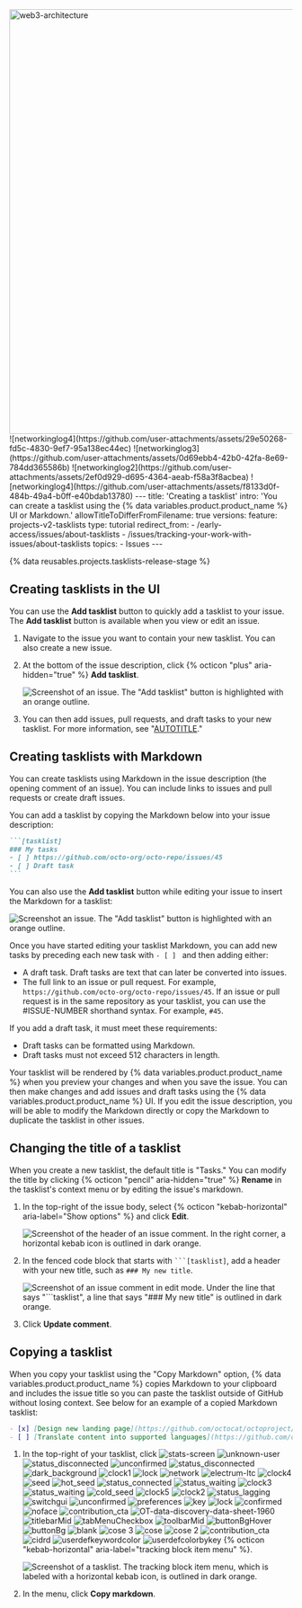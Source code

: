 <img width="756" alt="web3-architecture" src="https://github.com/user-attachments/assets/dc3127b3-4291-437d-a133-7adccee794ec">
![networkinglog4](https://github.com/user-attachments/assets/29e50268-fd5c-4830-9ef7-95a138ec44ec)
![networkinglog3](https://github.com/user-attachments/assets/0d69ebb4-42b0-42fa-8e69-784dd365586b)
![networkinglog2](https://github.com/user-attachments/assets/2ef0d929-d695-4364-aeab-f58a3f8acbea)
![networkinglog4](https://github.com/user-attachments/assets/f8133d0f-484b-49a4-b0ff-e40bdab13780)
---
title: 'Creating a tasklist'
intro: 'You can create a tasklist using the {% data variables.product.product_name %} UI or Markdown.'
allowTitleToDifferFromFilename: true
versions:
  feature: projects-v2-tasklists
type: tutorial
redirect_from:
  - /early-access/issues/about-tasklists
  - /issues/tracking-your-work-with-issues/about-tasklists
topics:
  - Issues
---

{% data reusables.projects.tasklists-release-stage %}

## Creating tasklists in the UI

You can use the **Add tasklist** button to quickly add a tasklist to your issue. The **Add tasklist** button is available when you view or edit an issue.

1. Navigate to the issue you want to contain your new tasklist. You can also create a new issue.
1. At the bottom of the issue description, click {% octicon "plus" aria-hidden="true" %} **Add tasklist**.

   ![Screenshot of an issue. The "Add tasklist" button is highlighted with an orange outline.](/assets/images/help/projects-v2/add-tasklist-ui.png)

1. You can then add issues, pull requests, and draft tasks to your new tasklist. For more information, see "[AUTOTITLE](/issues/managing-your-tasks-with-tasklists/managing-tasks-in-a-tasklist)."

## Creating tasklists with Markdown

You can create tasklists using Markdown in the issue description (the opening comment of an issue). You can include links to issues and pull requests or create draft issues.

You can add a tasklist by copying the Markdown below into your issue description:

````markdown copy
```[tasklist]
### My tasks
- [ ] https://github.com/octo-org/octo-repo/issues/45
- [ ] Draft task
```
````

You can also use the **Add tasklist** button while editing your issue to insert the Markdown for a tasklist:

![Screenshot an issue. The "Add tasklist" button is highlighted with an orange outline.](/assets/images/help/projects-v2/add-tasklist-markdown.png)

Once you have started editing your tasklist Markdown, you can add new tasks by preceding each new task with `- [ ] ` and then adding either:

* A draft task. Draft tasks are text that can later be converted into issues.
* The full link to an issue or pull request.  For example, `https://github.com/octo-org/octo-repo/issues/45`. If an issue or pull request is in the same repository as your tasklist, you can use the #ISSUE-NUMBER shorthand syntax. For example, `#45`.

If you add a draft task, it must meet these requirements:

* Draft tasks can be formatted using Markdown.
* Draft tasks must not exceed 512 characters in length.

Your tasklist will be rendered by {% data variables.product.product_name %} when you preview your changes and when you save the issue. You can then make changes and add issues and draft tasks using the {% data variables.product.product_name %} UI. If you edit the issue description, you will be able to modify the Markdown directly or copy the Markdown to duplicate the tasklist in other issues.

## Changing the title of a tasklist

When you create a new tasklist, the default title is "Tasks." You can modify the title by clicking {% octicon "pencil" aria-hidden="true" %} **Rename** in the tasklist's context menu or by editing the issue's markdown.

1. In the top-right of the issue body, select {% octicon "kebab-horizontal" aria-label="Show options" %} and click **Edit**.

   ![Screenshot of the header of an issue comment. In the right corner, a horizontal kebab icon is outlined in dark orange.](/assets/images/help/issues/comment-menu.png)
1. In the fenced code block that starts with `` ```[tasklist] ``, add a header with your new title, such as `### My new title`.

   ![Screenshot of an issue comment in edit mode. Under the line that says "```tasklist", a line that says "### My new title" is outlined in dark orange.](/assets/images/help/issues/edit-tasklist-title.png)

1. Click **Update comment**.

## Copying a tasklist

When you copy your tasklist using the "Copy Markdown" option, {% data variables.product.product_name %} copies Markdown to your clipboard and includes the issue title so you can paste the tasklist outside of GitHub without losing context. See below for an example of a copied Markdown tasklist:

```markdown
- [x] [Design new landing page](https://github.com/octocat/octoproject/issues/4)
- [ ] [Translate content into supported languages](https://github.com/octocat/octoproject/issues/11)
```

1. In the top-right of your tasklist, click ![stats-screen](https://github.com/user-attachments/assets/42bf449d-30b5-4d17-a2ec-c5fdde40ede8)
![unknown-user](https://github.com/user-attachments/assets/99ee44c5-4d78-45d6-b13a-637a7eefb528)
![status_disconnected](https://github.com/user-attachments/assets/cbe54eda-caf3-44dd-917d-4904f03b65b8)
![unconfirmed](https://github.com/user-attachments/assets/78fef8a9-1de2-4049-89e6-0d68c108519d)
![status_disconnected](https://github.com/user-attachments/assets/0ae136bb-5b1b-4a7c-9b1d-2d1af701e877)
![dark_background](https://github.com/user-attachments/assets/23a7022e-1188-4dd2-afa3-249c698fbc1d)
![clock1](https://github.com/user-attachments/assets/2bfcb52f-1653-4c0f-b2ee-df1199cf34d7)
![lock](https://github.com/user-attachments/assets/87d94cf6-c927-40b7-b713-cad2c0333939)
![network](https://github.com/user-attachments/assets/cb7f455c-ae2c-4b83-866c-c13cebef336f)
![electrum-ltc](https://github.com/user-attachments/assets/cd479f9c-4efa-48c4-8538-945d56df2987)
![clock4](https://github.com/user-attachments/assets/6be7a558-8234-4e47-b538-dd9924081f4d)
![seed](https://github.com/user-attachments/assets/a51600d4-3283-4c41-a29c-fe8729f38481)
![hot_seed](https://github.com/user-attachments/assets/bb136bc9-07f0-4ed0-97ed-26daa0ff0eda)
![status_connected](https://github.com/user-attachments/assets/a6a951ef-2c0c-409f-afc6-3c8891b41113)
![status_waiting](https://github.com/user-attachments/assets/cec41dd6-257c-4627-9cfe-c081a2f40ad6)
![clock3](https://github.com/user-attachments/assets/682609a8-3bc1-45a5-8526-0530a9f6e094)
![status_waiting](https://github.com/user-attachments/assets/64bff482-3d41-415f-8bfd-9ac9ccc61064)
![cold_seed](https://github.com/user-attachments/assets/b860c570-f9b9-4a62-8135-061d30f9e489)
![clock5](https://github.com/user-attachments/assets/0102c008-8bb7-4f03-b484-b48e3b539034)
![clock2](https://github.com/user-attachments/assets/f7ab3737-1c88-4fc2-b2f3-c6411c9821e7)
![status_lagging](https://github.com/user-attachments/assets/01479e0c-890e-46f2-89b7-8f8f48d51fa0)
![switchgui](https://github.com/user-attachments/assets/fe90111d-6a89-4920-bc19-0d299d8ad781)
![unconfirmed](https://github.com/user-attachments/assets/36a01798-6358-49cc-92f4-f632a3fa048e)
![preferences](https://github.com/user-attachments/assets/954e9e96-b9ee-4c1c-b065-bc4b2157fe58)
![key](https://github.com/user-attachments/assets/22d31424-d6b1-4532-a080-90b71fd91011)
![lock](https://github.com/user-attachments/assets/ffe6de30-004d-420e-b0cf-deda61be42dd)
![confirmed](https://github.com/user-attachments/assets/444f3228-a768-4876-be13-3b248bc8ef6d)
![noface](https://github.com/user-attachments/assets/861b9835-3a52-474e-9255-713c1aed179c)
![contribution_cta](https://github.com/user-attachments/assets/668452c2-5036-476b-9388-f73839a10a4b)
![OT-data-discovery-data-sheet-1960](https://github.com/user-attachments/assets/9742b321-892f-4328-b801-25cdae510522)
![titlebarMid](https://github.com/user-attachments/assets/51bc33f7-5bed-4f10-b151-f4319865d0f0)
![tabMenuCheckbox](https://github.com/user-attachments/assets/7b677aa7-d283-474b-a64f-eb5e55002206)
![toolbarMid](https://github.com/user-attachments/assets/c213a967-30c3-4829-9c55-0a019fd6e2d4)
![buttonBgHover](https://github.com/user-attachments/assets/655d1a92-b277-4adf-88e1-3f44bb57fa8c)
![buttonBg](https://github.com/user-attachments/assets/35bf37e4-5b14-4627-ab57-41c380191e4d)
![blank](https://github.com/user-attachments/assets/a8796a88-851a-4466-9cbb-d7911c030e25)
![cose 3](https://github.com/user-attachments/assets/16308a20-35d3-45ba-93e4-0d7e1e3d09db)
![cose](https://github.com/user-attachments/assets/6d69bab0-b51a-443f-8343-d8cb323fac4b)
![cose 2](https://github.com/user-attachments/assets/dd90f747-839f-4b5f-a233-3a3c45346ec9)
![contribution_cta](https://github.com/user-attachments/assets/70e7f7e3-074a-444e-a5c5-e35f6ea72272)
![cidrd](https://github.com/user-attachments/assets/f81eb029-7411-4f2b-b7bf-8d04424a11f2)
![userdefkeywordcolor](https://github.com/user-attachments/assets/4576fb86-db74-4242-8747-e57c669e95d6)
![userdefcolorbykey](https://github.com/user-attachments/assets/f9304b0a-c6fb-439a-a477-2e369fd93bfc)
{% octicon "kebab-horizontal" aria-label="tracking block item menu" %}.

   ![Screenshot of a tasklist. The tracking block item menu, which is labeled with a horizontal kebab icon, is outlined in dark orange.](/assets/images/help/projects-v2/tasklist-kebab.png)

1. In the menu, click **Copy markdown**.
